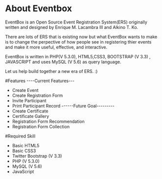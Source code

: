 # About Eventbox
EventBox is an Open Source Event Registration System(ERS) originally written and designed by Enrique M. Lacambra III and Alkino T. Ko.

There are lots of ERS that is existing now but what EventBox wants to make is to change the perpective of how people see in registering thier events and make it more useful, effective, and interactive.

EventBox is written in PHP(V 5.3.0), HTML5,CSS3, BOOTSTRAP (V 3.3) , JAVASCRIPT and uses MySQL (V 5.6) as query language.

Let us help build together a new era of ERS. :)

#Features
----Current Features---
- Create Event
- Create Registration Form
- Invite Participant
- Print Participant Record
------Future Goal---------
- Create Certificate
- Certificate Gallery
- Registration Form Recommendation
- Registration Form Collection

#Required Skill
- Basic HTML5
- Basic CSS3
- Twitter Bootstrap (V 3.3)
- PHP (V 5.3.0)
- MySQL (V 5.6)
- JavaScript
